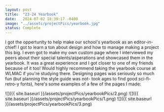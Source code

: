 ```yaml
---
layout: post
title:  "23-24 Yearbook"
date:   2024-07-02 18:39:17 -0400
image: "../assets/projectPics/yearbook.jpg"
status: Complete
---
```

I got the oppertunity to help make our school's yearbook as an editor-in-chief! I got to learn a ton about design and how to manage making a project this big. I even got to make my own custom page where I interviewed my peers about their special talents/asperations and showcased them in the yearbook. It was a great experience and I got closer to one of my friends because of it too! Would highly recommend taking the yearbook course at WLMAC if you're studying there. Designing pages was seriously so much fun (but planning the style guide was not- took ages to find good sci-fi-retro-y fonts), here's some examples of a few of the pages I made:

![]({{ site.baseurl }}/assets/projectPics/yearbookPics/2.png)
![]({{ site.baseurl }}/assets/projectPics/yearbookPics/1.png)
![]({{ site.baseurl }}/assets/projectPics/yearbookPics/3.png)

